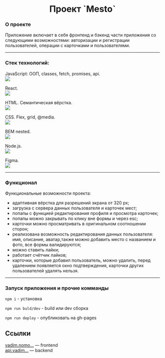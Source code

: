 <h1 align="center">Проект `Mesto`</h1>

### О проекте

Приложение включает в себя фронтенд и бэкенд части приложения со следующими возможностями: авторизации и регистрации пользователей, операции с карточками и пользователями. 

---

### Стек технологий:

JavaScript: ООП, classes, fetch, promises, api.  
<img src="https://img.icons8.com/color/38/000000/javascript--v1.png"/>

React.  
 <img src="https://img.icons8.com/ultraviolet/38/000000/react--v1.png"/>  

HTML. Семантическая вёрстка.  
 <img src="https://img.icons8.com/color/36/000000/html-5--v1.png"/>  
 
 CSS. Flex, grid, @media.  
 <img src="https://img.icons8.com/color/36/000000/css3.png"/>  

 BEM nested.  
 <img src="https://img.icons8.com/office/30/000000/plugin.png"/>
 
 Node.js.  
 <img src="https://img.icons8.com/color/38/000000/nodejs.png"/>
 
Figma.  
 <img src="https://img.icons8.com/color/32/000000/figma--v1.png"/>

---

### Функционал

Функциональные возможности проекта:
- адаптивная вёрстка для разрешений экрана от 320 px;
- загрузка с сервера данных пользователя и карточек мест;
- попапы с функцией редактирования профиля и просмотра карточек;
- попапы можно закрывать по клику вне формы и через esc;
- карточки можно просматривать в оригинальном соотношении сторон;
- реализована возможность редактирования данных пользователя: имя, описание, аватар,также можно добавить место с названием и фото, все формы валидируются;
- можно ставить лайки;
- работает счётчик лайков;
- карточки, которые добавил пользователь, можно удалить, перед удалением появляется окно подтверждения, карточки других пользователей удалять нельзя.

---

### Запуск приложения и прочие комманды

`npm i` - установка

`npm run buld/dev` - build или dev сборка

`npm run deploy` - опубликовать на gh-pages

## Ссылки

[vadim.nomo...](https://#) — frontend   
[api.vadim...](https://#) — backend






